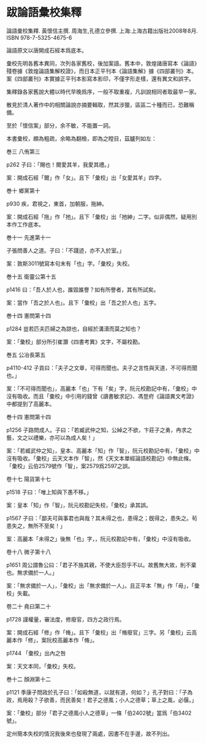 # 跋論語彙校集釋

論語彙校集釋. 黃懷信主撰. 周海生,孔德立參撰. 上海:上海古籍出版社2008年8月. ISBN 978-7-5325-4675-6

論語原文以唐開成石經本爲底本。

彙校先明各舊本異同，次列各家舊校，後加案語。舊本中，敦煌諸唐寫本《論語》殘卷據《敦煌論語集解校證》，而日本正平刊本《論語集解》據《四部叢刊》本。案《四部叢刊》本實據正平刊本影寫本影印，不僅字形走樣，還有異文和誤字。

集釋錄各家舊說大體以時代早晚爲序，一般不取重複，凡訓說相同者取最早一家。

散見於清人著作中的相關論說亦摘要輯取，然其涉獵，區區二十種而已，恐難稱備。

至於「懷信案」部分，余不敏，不能置一詞。

本書彙校，頗為粗疏，余略為翻檢，即為之瞠目，茲臚列如左：

巻三 八侑第三

p262 子曰：「賜也！爾愛其羊，我愛其禮。」

案：開成石經「爾」作「女」。且下「彙校」出「女愛其羊」四字。

巻十 鄉黨第十

p930 疾，君視之，東首，加朝服，拖紳。

案：開成石經「拖」作「扡」。且下「彙校」出「扡紳」二字。似非偶然，疑用別本作工作底本。

巻十一 先進第十一

子張問善人之道。子曰：「不踐迹，亦不入於室。」

案：敦斯3011號寫本句末有「也」字。「彙校」失校。

巻十五 衛靈公第十五

p1416 曰：「吾人於人也，誰毀誰譽？如有所譽者，其有所試矣。

案：當作「吾之於人也」。且下「彙校」出「吾之於人也」五字。

巻十四 憲問第十四

p1284 豈若匹夫匹婦之為諒也，自經於溝瀆而莫之知也？

案：「彙校」部分所引崔灝《四書考異》文字，不屬校勘。

巻五 公冶長第五

p4110-412 子貢曰：「夫子之文章，可得而聞也。夫子之言性與天道，不可得而聞也。」

案：「不可得而聞也」，高麗本「也」下有「矣」字，阮元校勘記中有，「彙校」中沒有吸收。而且「彙校」中引用的錢曾《讀書敏求記》、馮登府《論語異文考證》中都提到了高麗本。

巻十四 憲問第十四

p1256 子路問成人。子曰：「若臧武仲之知，公綽之不欲，卞莊子之勇，冉求之藝，文之以禮樂，亦可以為成人矣！」

案：「若臧武仲之知」，皇本、高麗本「知」作「智」，阮元校勘記中有，「彙校」中沒有吸收。「彙校」云天文本作「智」，然《天文本單經論語校勘記》中無此條。「彙校」云伯2579號作「智」，案2579爲2597之誤。

卷十七 陽貨第十七

p1518 子曰：「唯上知與下愚不移。」

案：皇本「知」作「智」，阮元校勘記失校，「彙校」承其誤。

p1567 子曰：「鄙夫可與事君也與哉？其未得之也，患得之；旣得之，患失之。茍患失之，無所不至矣！」

案：高麗本「未得之」後無「也」字，，阮元校勘記中有，「彙校」中沒有吸收。

卷十八 微子第十八

p1651 周公謂魯公曰：「君子不施其親，不使大臣怨乎不以。故舊無大故，則不棄也。無求備於一人。」

案：「無求備於一人」，「彙校」出「無求備於一人」。且正平本「無」作「毋」，「彙校」失載。

卷二十 堯曰第二十

p1728 謹權量，審法度，修廢官，四方之政行焉。

案：開成石經「修」作「脩」。且下「彙校」出「脩廢官」三字。另「彙校」云高麗本作「修」，案阮校高麗本作「脩」。

p1744 「彙校」出內之咎

案：天文本同，「彙校」失校。

巻十二 顏淵第十二

p1121 季康子問政於孔子曰：「如殺無道，以就有道，何如？」孔子對曰：「子為政，焉用殺？子欲善，而民善矣！君子之德風；小人之德草；草上之風，必偃。」

案：「彙校」部分「君子之德風小人之德草」一條「伯2402號」當爲「伯3402號」。

定州簡本失校的情況我後來也發現了兩處，因書不在手邊，故不列出。
